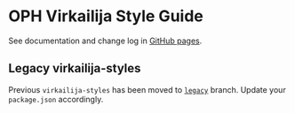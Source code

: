 # OPH Virkailija Style Guide

See documentation and change log in 
[GitHub pages](https://opetushallitus.github.io/virkailija-styles/styleguide).

## Legacy virkailija-styles

Previous `virkailija-styles`  has been moved to 
[`legacy`](https://github.com/Opetushallitus/virkailija-styles/tree/legacy) branch. 
Update your `package.json` accordingly.
